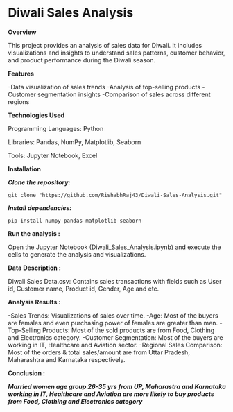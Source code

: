 # Diwali Sales Analysis

**Overview**

This project provides an analysis of sales data for Diwali. It includes visualizations and insights to understand sales patterns, customer behavior, and product performance during the Diwali season.

**Features**

-Data visualization of sales trends
-Analysis of top-selling products
-Customer segmentation insights
-Comparison of sales across different regions


**Technologies Used**

Programming Languages: Python

Libraries: Pandas, NumPy, Matplotlib, Seaborn

Tools: Jupyter Notebook, Excel

**Installation**

***Clone the repository:***
```
git clone "https://github.com/RishabhRaj43/Diwali-Sales-Analysis.git"
```

***Install dependencies:***
```
pip install numpy pandas matplotlib seaborn
```

**Run the analysis :**

Open the Jupyter Notebook (Diwali_Sales_Analysis.ipynb) and execute the cells to generate the analysis and visualizations.


**Data Description :**

Diwali Sales Data.csv: Contains sales transactions with fields such as User id, Customer name, Product id, Gender, Age and etc.


**Analysis Results :**

-Sales Trends: Visualizations of sales over time.
-Age: Most of the buyers are females and even purchasing power of females are greater than men.
-Top-Selling Products: Most of the sold products are from Food, Clothing and Electronics category.
-Customer Segmentation: Most of the buyers are working in IT, Healthcare and Aviation sector.
-Regional Sales Comparison:  Most of the orders & total sales/amount are from Uttar Pradesh, Maharashtra and Karnataka respectively.


**Conclusion :**

***Married women age group 26-35 yrs from UP, Maharastra and Karnataka working in IT, Healthcare and Aviation are more likely to buy products from Food, Clothing and Electronics category***
